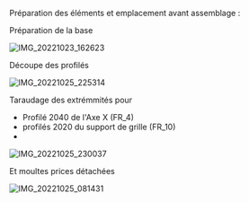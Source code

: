 
Préparation des éléments et emplacement avant assemblage :

Préparation de la base

![IMG_20221023_162623](https://user-images.githubusercontent.com/84618082/208293810-960a5d86-3092-4b9f-b88a-ab028a6ec67a.jpg)

Découpe des profilés

![IMG_20221025_225314](https://user-images.githubusercontent.com/84618082/208293840-6ea5ae18-bdef-4e8e-9fb1-469e124177d3.jpg)

Taraudage des extrémmités pour
- Profilé 2040 de l'Axe X (FR_4)
- profilés 2020 du support de grille (FR_10)
- 
![IMG_20221025_230037](https://user-images.githubusercontent.com/84618082/208293900-6faacc1e-6194-4061-8688-fecb3ef226cb.jpg)

Et moultes prices détachées

![IMG_20221025_081431](https://user-images.githubusercontent.com/84618082/208293920-d7098414-3b9c-40d9-89d6-9b56ffedb044.jpg)


